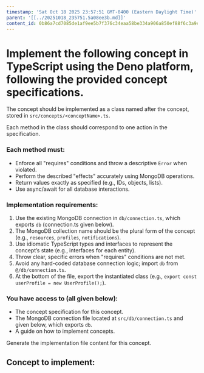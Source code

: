 ```yaml
---
timestamp: 'Sat Oct 18 2025 23:57:51 GMT-0400 (Eastern Daylight Time)'
parent: '[[../20251018_235751.5a08ee3b.md]]'
content_id: 0b86a7cd7085de1af9ee5b7f376c34eaa58be334a906a850ef88f6c3a9e81950
---
```


# Implement the following concept in TypeScript using the Deno platform, following the provided concept specifications.

The concept should be implemented as a class named after the concept, stored in `src/concepts/<conceptName>.ts`.

Each method in the class should correspond to one action in the specification.

### Each method must:

* Enforce all "requires" conditions and throw a descriptive `Error` when violated.
* Perform the described "effects" accurately using MongoDB operations.
* Return values exactly as specified (e.g., IDs, objects, lists).
* Use async/await for all database interactions.

### Implementation requirements:

1. Use the existing MongoDB connection in `db/connection.ts`, which exports `db` (connection.ts given below).
2. The MongoDB collection name should be the plural form of the concept (e.g., `resources`, `profiles`, `notifications`).
3. Use idiomatic TypeScript types and interfaces to represent the concept’s state (e.g., interfaces for each entity).
4. Throw clear, specific errors when "requires" conditions are not met.
5. Avoid any hard-coded database connection logic; import `db` from `@/db/connection.ts`.
6. At the bottom of the file, export the instantiated class (e.g., `export const userProfile = new UserProfile();`).

### You have access to (all given below):

* The concept specification for this concept.
* The MongoDB connection file located at `src/db/connection.ts` and given below, which exports `db`.
* A guide on how to implement concepts.

Generate the implementation file content for this concept.

## Concept to implement:

